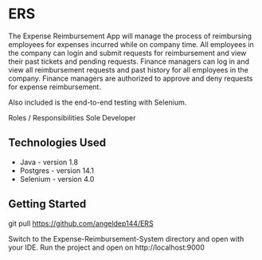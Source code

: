 # ERS

The Expense Reimbursement App will manage the process of reimbursing employees for expenses incurred while on company time.
All employees in the company can login and submit requests for reimbursement and view their past tickets and pending requests. 
Finance managers can log in and view all reimbursement requests and past history for all employees in the company. 
Finance managers are authorized to approve and deny requests for expense reimbursement.

Also included is the end-to-end testing with Selenium.

Roles / Responsibilities 
Sole Developer

## Technologies Used

* Java - version 1.8
* Postgres - version 14.1
* Selenium - version 4.0

## Getting Started

git pull https://github.com/angeldep144/ERS

Switch to the Expense-Reimbursement-System directory and open with your IDE.
Run the project and open on http://localhost:9000
